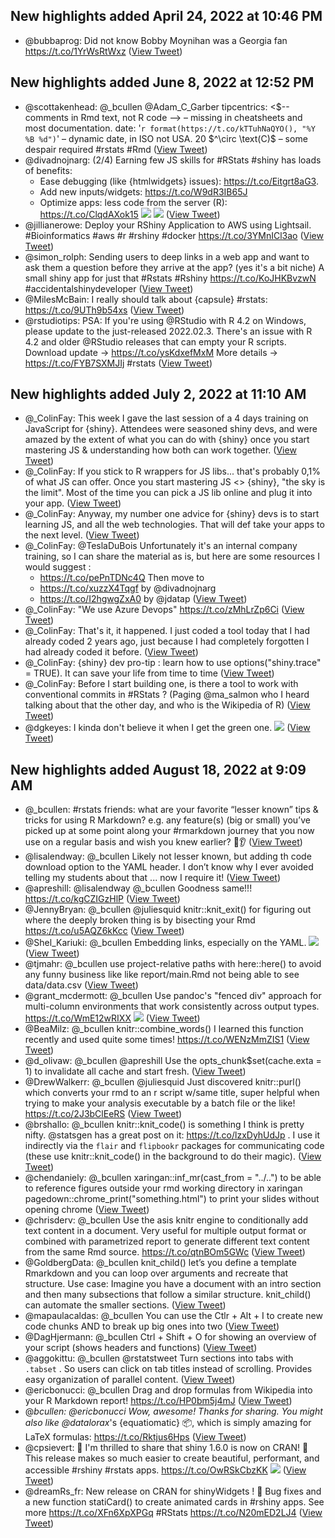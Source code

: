 ## New highlights added April 24, 2022 at 10:46 PM

* @bubbaprog: Did not know Bobby Moynihan was a Georgia fan https://t.co/1YrWsRtWxz ([View Tweet](https://twitter.com/bubbaprog/status/1480773981976375302))

## New highlights added June 8, 2022 at 12:52 PM

* @scottakenhead: @\_bcullen @Adam_C_Garber tipcentrics:
  \<$-- comments in Rmd text, not R code -->
  – missing in cheatsheets and most documentation. 
  date: '`r format(https://t.co/kTTuhNaQYO(), "%Y %B %d")`' 
  – dynamic date, in ISO not USA. 
  20 $^\circ \text(C)$
  – some despair required
  \#rstats #Rmd ([View Tweet](https://twitter.com/scottakenhead/status/1465780009344274436))
* @divadnojnarg: (2/4) Earning few JS skills for #RStats #shiny has loads of benefits:
  * Ease debugging (like {htmlwidgets} issues): https://t.co/Eitgrt8aG3.
  * Add new inputs/widgets: https://t.co/W9dR3IB65J
  * Optimize apps: less code from the server (R): https://t.co/ClqdAXok15 
    ![](https://pbs.twimg.com/media/FUAdF-EaAAEcayS.jpg) 
    ![](https://pbs.twimg.com/media/FUAdXmCagAA1Ebg.jpg) ([View Tweet](https://twitter.com/divadnojnarg/status/1531259443396345860))
* @jillianerowe: Deploy your RShiny Application to AWS using Lightsail. #Bioinformatics #aws #r #rshiny #docker https://t.co/3YMnICl3ao ([View Tweet](https://twitter.com/jillianerowe/status/1480510399099375625))
* @simon_rolph: Sending users to deep links in a web app and want to ask them a question before they arrive at the app? (yes it's a bit niche) A small shiny app for just that #Rstats #Rshiny https://t.co/KoJHKBvzwN #accidentalshinydeveloper ([View Tweet](https://twitter.com/simon_rolph/status/1529767831679774722))
* @MilesMcBain: I really should talk about {capsule} #rstats: https://t.co/9UTh9b54xs ([View Tweet](https://twitter.com/MilesMcBain/status/1532728684334960640))
* @rstudiotips: PSA: If you're using @RStudio with R 4.2 on Windows, please update to the just-released 2022.02.3. There's an issue with R 4.2 and older @RStudio releases that can empty your R scripts.
  Download update -> https://t.co/ysKdxefMxM 
  More details -> https://t.co/FYB7SXMJIj
  \#rstats ([View Tweet](https://twitter.com/rstudiotips/status/1532775784632356865))

## New highlights added July 2, 2022 at 11:10 AM

* @\_ColinFay: This week I gave the last session of a 4 days training on JavaScript for {shiny}. 
  Attendees were seasoned shiny devs, and were amazed by the extent of what you can do with {shiny} once you start mastering JS & understanding how both can work together. ([View Tweet](https://twitter.com/_ColinFay/status/1532251620578410497))
* @\_ColinFay: If you stick to R wrappers for JS libs... that's probably 0,1% of what JS can offer. 
  Once you start mastering JS \<\> {shiny}, "the sky is the limit". Most of the time you can pick a JS lib online and plug it into your app. ([View Tweet](https://twitter.com/_ColinFay/status/1532251622306357248))
* @\_ColinFay: Anyway, my number one advice for {shiny} devs is to start learning JS, and all the web technologies. That will def take your apps to the next level. ([View Tweet](https://twitter.com/_ColinFay/status/1532251623648645120))
* @\_ColinFay: @TeslaDuBois Unfortunately it's an internal company training, so I can share the material as is, but here are some resources I would suggest : 
  * https://t.co/pePnTDNc4Q 
    Then move to 
  * https://t.co/xuzzX4Tqgf by 
    @divadnojnarg
  * https://t.co/I2hgwgZxA0 by 
    @jdatap ([View Tweet](https://twitter.com/_ColinFay/status/1532619433281306624))
* @\_ColinFay: "We use Azure Devops" https://t.co/zMhLrZp6Ci ([View Tweet](https://twitter.com/_ColinFay/status/1532803082500857856))
* @\_ColinFay: That's it, it happened. I just coded a tool today that I had already coded 2 years ago, just because I had completely forgotten I had already coded it before. ([View Tweet](https://twitter.com/_ColinFay/status/1535229205209808896))
* @\_ColinFay: {shiny} dev pro-tip : learn how to use options("shiny.trace" = TRUE). 
  It can save your life from time to time ([View Tweet](https://twitter.com/_ColinFay/status/1537412966710140936))
* @\_ColinFay: Before I start building one, is there a tool to work with conventional commits in #RStats ? 
  (Paging @ma_salmon who I heard talking about that the other day, and who is the Wikipedia of R) ([View Tweet](https://twitter.com/_ColinFay/status/1539524332111679488))
* @dgkeyes: I kinda don't believe it when I get the green one. 
  ![](https://pbs.twimg.com/media/FWSWFgVUUAAYvg_.jpg) ([View Tweet](https://twitter.com/dgkeyes/status/1541522094961205248))

## New highlights added August 18, 2022 at 9:09 AM

* @\_bcullen: #rstats friends: what are your favorite “lesser known” tips & tricks for using R Markdown? e.g. any feature(s) (big or small) you’ve picked up at some point along your #rmarkdown journey that you now use on a regular basis and wish you knew earlier? 👀👂 ([View Tweet](https://twitter.com/_bcullen/status/1333878752741191680))
* @lisalendway: @\_bcullen Likely not lesser known, but adding th code download option to the YAML header. I don’t know why I ever avoided telling my students about that ... now I require it! ([View Tweet](https://twitter.com/lisalendway/status/1333901941253033985))
* @apreshill: @lisalendway @\_bcullen Goodness same!!! https://t.co/kgCZIGzHlP ([View Tweet](https://twitter.com/apreshill/status/1333975778040672256))
* @JennyBryan: @\_bcullen @juliesquid knitr::knit_exit() for figuring out where the deeply broken thing is by bisecting your Rmd
  https://t.co/u5AQZ6kKcc ([View Tweet](https://twitter.com/JennyBryan/status/1333897294714859521))
* @Shel_Kariuki: @\_bcullen Embedding links, especially on the YAML. 
  ![](https://pbs.twimg.com/media/EoL63V0WEAAuFPA.jpg) ([View Tweet](https://twitter.com/Shel_Kariuki/status/1333904308916662274))
* @tjmahr: @\_bcullen use project-relative paths with here::here() to avoid any funny business like like report/main.Rmd not being able to see data/data.csv ([View Tweet](https://twitter.com/tjmahr/status/1334201305062105098))
* @grant_mcdermott: @\_bcullen Use pandoc's "fenced div" approach for multi-column environments that work consistently across output types. https://t.co/WmE12wRIXX 
  ![](https://pbs.twimg.com/media/EoNQkcDVQAINS_6.jpg) ([View Tweet](https://twitter.com/grant_mcdermott/status/1333998608547414016))
* @BeaMilz: @\_bcullen knitr::combine_words() 
  I learned this function recently and used quite some times! 
  https://t.co/WENzMmZIS1 ([View Tweet](https://twitter.com/BeaMilz/status/1333898698829549578))
* @d_olivaw: @\_bcullen @apreshill Use the opts_chunk$set(cache.exta = 1) to invalidate all cache and start fresh. ([View Tweet](https://twitter.com/d_olivaw/status/1333993099194982400))
* @DrewWalkerr: @\_bcullen @juliesquid Just discovered knitr::purl() which converts your rmd to an r script w/same title, super helpful when trying to make your analysis executable by a batch file or the like! 
  https://t.co/2J3bClEeRS ([View Tweet](https://twitter.com/DrewWalkerr/status/1333898571721138180))
* @brshallo: @\_bcullen knitr::knit_code() is something I think is pretty nifty. @statsgen has a great post on it: https://t.co/lzxDyhUdJp . I use it indirectly via the `flair` and `flipbookr` packages for communicating code (these use knitr::knit_code() in the background to do their magic). ([View Tweet](https://twitter.com/brshallo/status/1333881802490925056))
* @chendaniely: @\_bcullen xaringan::inf_mr(cast_from = "../..")
  to be able to reference figures outside your rmd working directory in xaringan
  pagedown::chrome_print("something.html")
  to print your slides without opening chrome ([View Tweet](https://twitter.com/chendaniely/status/1339662339965136898))
* @chrisderv: @\_bcullen Use the asis knitr engine to conditionally add text content in a document. Very useful for multiple output format or combined with parametrized report to generate different text content from the same Rmd source. 
  https://t.co/qtnBOm5GWc ([View Tweet](https://twitter.com/chrisderv/status/1334272208085114882))
* @GoldbergData: @\_bcullen knit_child() let’s you define a template Rmarkdown and you can loop over arguments and recreate that structure.
  Use case: Imagine you have a document with an intro section and then many subsections that follow a similar structure. knit_child() can automate the smaller sections. ([View Tweet](https://twitter.com/GoldbergData/status/1334241946815004673))
* @mapaulacaldas: @\_bcullen You can use the Ctlr + Alt + I to create new code chunks AND to break up big ones into two ([View Tweet](https://twitter.com/mapaulacaldas/status/1333904571618512898))
* @DagHjermann: @\_bcullen Ctrl + Shift + O for showing an overview of your script (shows headers and functions) ([View Tweet](https://twitter.com/DagHjermann/status/1334150313134133251))
* @aggokittu: @\_bcullen @rstatstweet Turn sections into tabs with `.tabset` . So users can click on tab titles instead of scrolling. Provides easy organization of parallel content. ([View Tweet](https://twitter.com/aggokittu/status/1333913351945129987))
* @ericbonucci: @\_bcullen Drag and drop formulas from Wikipedia into your R Markdown report!
  https://t.co/HP0bm5j4mJ ([View Tweet](https://twitter.com/ericbonucci/status/1334150156346920965))
* @*bcullen: @ericbonucci Wow, awesome! Thanks for sharing. You might also like @datalorax*'s {equatiomatic} 📦, which is simply amazing for LaTeX formulas: https://t.co/Rktjus6Hps ([View Tweet](https://twitter.com/_bcullen/status/1334215721363017728))
* @cpsievert: 📢 I'm thrilled to share that shiny 1.6.0 is now on CRAN! 
  🎉
  This release makes so much easier to create beautiful, performant, and accessible #rshiny #rstats apps. 
  https://t.co/OwRSkCbzKK 
  ![](https://pbs.twimg.com/media/EtKaJs_VEAAF_Pl.jpg) ([View Tweet](https://twitter.com/cpsievert/status/1356316626413473792))
* @dreamRs_fr: New release on CRAN for shinyWidgets ! 🎉 Bug fixes and a new function statiCard() to create animated cards in #rshiny apps. See more https://t.co/XFn6XpXPGq #RStats https://t.co/N20mED2LJ4 ([View Tweet](https://twitter.com/dreamRs_fr/status/1349706502240665601))
